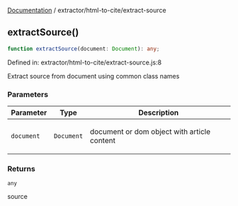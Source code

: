 [Documentation](../../modules.md) / extractor/html-to-cite/extract-source

## extractSource()

```ts
function extractSource(document: Document): any;
```

Defined in: extractor/html-to-cite/extract-source.js:8

Extract source from document using common class names

### Parameters

<table>
<thead>
<tr>
<th>Parameter</th>
<th>Type</th>
<th>Description</th>
</tr>
</thead>
<tbody>
<tr>
<td>

`document`

</td>
<td>

`Document`

</td>
<td>

document or dom object with article content

</td>
</tr>
</tbody>
</table>

### Returns

`any`

source
